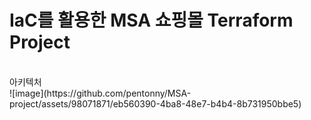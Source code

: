 # IaC를 활용한 MSA 쇼핑몰 Terraform Project
<br>
아키텍처
<br>
![image](https://github.com/pentonny/MSA-project/assets/98071871/eb560390-4ba8-48e7-b4b4-8b731950bbe5)
